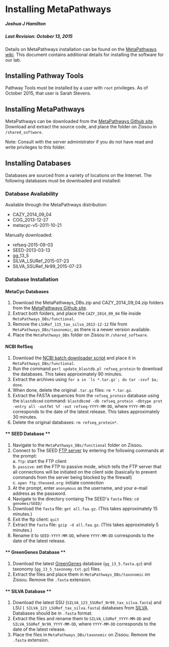 # Installing MetaPathways
##### Joshua J Hamilton  
##### Last Revision: October 13, 2015

Details on MetaPathways installation can be found on the [MetaPathways wiki](https://github.com/hallamlab/metapathways2/wiki). This document contains additional details for installing the software for our lab.

## Installing Pathway Tools
Pathway Tools must be installed by a user with `root` privileges. As of October 2015, that user is Sarah Stevens.

## Installing MetaPathways
MetaPathways can be downloaded from the [MetaPathways Github site](https://github.com/hallamlab/metapathways2/releases). Download and extract the source code, and place the folder on Zissou in `/shared_software`.

Note: Consult with the server administrator if you do not have read and write privileges to this folder.

## Installing Databases
Databases are sourced from a variety of locations on the Internet. The following databases must be downloaded and installed:

### Database Availability
Available through the MetaPathways distribution:  
  * CAZY_2014_09_04  
  * COG_2013-12-27  
  * metacyc-v5-2011-10-21

Manually downloaded:  
  * refseq-2015-09-03
  * SEED-2013-03-13  
  * gg_13_5
  * SILVA_LSURef_2015-07-23
  * SILVA_SSURef_Nr99_2015-07-23

### Database Installation

#### **MetaCyc Databases**
1. Download the MetaPathways_DBs.zip and CAZY_2014_09_04.zip folders from the [MetaPathways Github site](https://github.com/hallamlab/metapathways2/releases).  
2. Extract both folders, and place the `CAZY_2014_09_04` file inside `MetaPathways_DBs/functional`.  
3. Remove the `LSURef_115_tax_silva_2013-12-12` file from `MetaPathways_DBs/taxonomic`, as there is a newer version available.
4. Place the `MetaPathways_DBs` folder on Zissou in `/shared_software`.

#### **NCBI RefSeq**
1. Download the [NCBI batch downloader script](http://www.ncbi.nlm.nih.gov/blast/docs/update_blastdb.pl) and place it in `MetaPathways_DBs/functional`.  
2. Run the command `perl update_blastdb.pl refseq_protein` to download the databases. This takes approximately 90 minutes.  
3. Extract the archives using ``for a in `ls *.tar.gz`; do tar -zxvf $a; done``.  
4. When done, delete the original `.tar.gz` files: `rm *.tar.gz`.
5. Extract the FASTA sequences from the `refseq_protein` database using the `blastdbcmd` command: `blastdbcmd -db refseq_protein -dbtype prot -entry all -outfmt %f -out refseq-YYYY-MM-DD`, where `YYYY-MM-DD` corresponds to the date of the latest release. This takes approximately 30 minutes.  
6. Delete the original databases: `rm refseq_protein*`.

#### ** SEED Database **
1. Navigate to the `MetaPathways_DBs/functional` folder on Zissou.
2. Connect to The SEED [FTP server](ftp://ftp.theseed.org) by entering the following commands at the prompt:  
  a. `ftp`: start the FTP client  
  b. `passive`:  set the FTP to passive mode, which tells the FTP server that all connections will be initiated on the client side (basically to prevent commands from the server being blocked by the firewall)  
  c. `open ftp.theseed.org`: initiate connection
3. At the prompt, enter `anonymous` as the username, and your e-mail address as the password.
4. Navigate to the directory containg The SEED's `fasta` files: `cd genomes/SEED/`
6. Download the `fasta` file: `get all.faa.gz`. (This takes approximately 15 minutes.)
7. Exit the ftp client: `quit`
8. Extract the `fasta` file: `gzip -d all.faa.gz`. (This takes approximately 5 minutes.)
9. Rename it to `SEED-YYYY-MM-DD`, where `YYYY-MM-DD` corresponds to the date of the latest release.

#### ** GreenGenes Database **
1. Download the latest [GreenGenes](http://greengenes.secondgenome.com) database (`gg_13_5.fasta.gz`) and taxonomy (`gg_13_5_taxonomy.txt.gz`) files.
2. Extract the files and place them in `MetaPathways_DBs/taxonomic` on Zissou. Remove the `.fasta` extension.

#### ** SILVA Database **
1. Download the latest SSU (`SILVA_123_SSURef_Nr99_tax_silva.fasta`) and LSU (`	SILVA_123_LSURef_tax_silva.fasta`) databases from [SILVA](http://www.arb-silva.de/no_cache/download/archive/release_123/Exports/). Databases should be in `.fasta` format.
2. Extract the files and rename them to `SILVA_LSURef_YYYY-MM-DD` and
`SILVA_SSURef_Nr99_YYYY-MM-DD`, where `YYYY-MM-DD` corresponds to the date of the latest release.
3. Place the files in `MetaPathways_DBs/taxonomic` on Zissou. Remove the `.fasta` extension.
